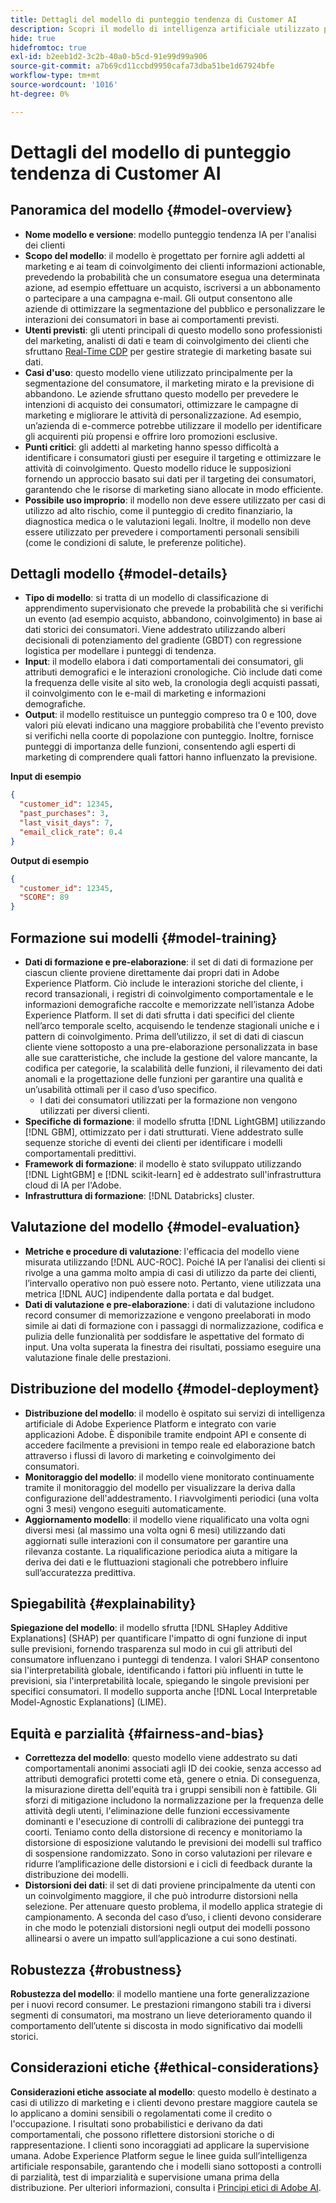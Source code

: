 ```yaml
---
title: Dettagli del modello di punteggio tendenza di Customer AI
description: Scopri il modello di intelligenza artificiale utilizzato per IA per l’analisi dei clienti.
hide: true
hidefromtoc: true
exl-id: b2eeb1d2-3c2b-40a0-b5cd-91e99d99a906
source-git-commit: a7b69cd11ccbd9950cafa73dba51be1d67924bfe
workflow-type: tm+mt
source-wordcount: '1016'
ht-degree: 0%

---
```


# Dettagli del modello di punteggio tendenza di Customer AI

## Panoramica del modello {#model-overview}

* **Nome modello e versione**: modello punteggio tendenza IA per l&#39;analisi dei clienti
* **Scopo del modello**: il modello è progettato per fornire agli addetti al marketing e ai team di coinvolgimento dei clienti informazioni actionable, prevedendo la probabilità che un consumatore esegua una determinata azione, ad esempio effettuare un acquisto, iscriversi a un abbonamento o partecipare a una campagna e-mail. Gli output consentono alle aziende di ottimizzare la segmentazione del pubblico e personalizzare le interazioni dei consumatori in base ai comportamenti previsti.
* **Utenti previsti**: gli utenti principali di questo modello sono professionisti del marketing, analisti di dati e team di coinvolgimento dei clienti che sfruttano [Real-Time CDP](../../../rtcdp/home.md) per gestire strategie di marketing basate sui dati.
* **Casi d&#39;uso**: questo modello viene utilizzato principalmente per la segmentazione del consumatore, il marketing mirato e la previsione di abbandono. Le aziende sfruttano questo modello per prevedere le intenzioni di acquisto dei consumatori, ottimizzare le campagne di marketing e migliorare le attività di personalizzazione. Ad esempio, un’azienda di e-commerce potrebbe utilizzare il modello per identificare gli acquirenti più propensi e offrire loro promozioni esclusive.
* **Punti critici**: gli addetti al marketing hanno spesso difficoltà a identificare i consumatori giusti per eseguire il targeting e ottimizzare le attività di coinvolgimento. Questo modello riduce le supposizioni fornendo un approccio basato sui dati per il targeting dei consumatori, garantendo che le risorse di marketing siano allocate in modo efficiente.
* **Possibile uso improprio**: il modello non deve essere utilizzato per casi di utilizzo ad alto rischio, come il punteggio di credito finanziario, la diagnostica medica o le valutazioni legali. Inoltre, il modello non deve essere utilizzato per prevedere i comportamenti personali sensibili (come le condizioni di salute, le preferenze politiche).

## Dettagli modello {#model-details}

* **Tipo di modello**: si tratta di un modello di classificazione di apprendimento supervisionato che prevede la probabilità che si verifichi un evento (ad esempio acquisto, abbandono, coinvolgimento) in base ai dati storici dei consumatori. Viene addestrato utilizzando alberi decisionali di potenziamento del gradiente (GBDT) con regressione logistica per modellare i punteggi di tendenza.
* **Input**: il modello elabora i dati comportamentali dei consumatori, gli attributi demografici e le interazioni cronologiche. Ciò include dati come la frequenza delle visite al sito web, la cronologia degli acquisti passati, il coinvolgimento con le e-mail di marketing e informazioni demografiche.
* **Output**: il modello restituisce un punteggio compreso tra 0 e 100, dove valori più elevati indicano una maggiore probabilità che l&#39;evento previsto si verifichi nella coorte di popolazione con punteggio. Inoltre, fornisce punteggi di importanza delle funzioni, consentendo agli esperti di marketing di comprendere quali fattori hanno influenzato la previsione.

**Input di esempio**

```json
{ 
  "customer_id": 12345, 
  "past_purchases": 3, 
  "last_visit_days": 7,
  "email_click_rate": 0.4 
}
```

**Output di esempio**

```json
{ 
  "customer_id": 12345,
  "SCORE": 89 
}
```

## Formazione sui modelli {#model-training}

* **Dati di formazione e pre-elaborazione**: il set di dati di formazione per ciascun cliente proviene direttamente dai propri dati in Adobe Experience Platform. Ciò include le interazioni storiche del cliente, i record transazionali, i registri di coinvolgimento comportamentale e le informazioni demografiche raccolte e memorizzate nell’istanza Adobe Experience Platform. Il set di dati sfrutta i dati specifici del cliente nell’arco temporale scelto, acquisendo le tendenze stagionali uniche e i pattern di coinvolgimento. Prima dell’utilizzo, il set di dati di ciascun cliente viene sottoposto a una pre-elaborazione personalizzata in base alle sue caratteristiche, che include la gestione del valore mancante, la codifica per categorie, la scalabilità delle funzioni, il rilevamento dei dati anomali e la progettazione delle funzioni per garantire una qualità e un’usabilità ottimali per il caso d’uso specifico.
   * I dati dei consumatori utilizzati per la formazione non vengono utilizzati per diversi clienti.
* **Specifiche di formazione**: il modello sfrutta [!DNL LightGBM] utilizzando [!DNL GBM], ottimizzato per i dati strutturati. Viene addestrato sulle sequenze storiche di eventi dei clienti per identificare i modelli comportamentali predittivi.
* **Framework di formazione**: il modello è stato sviluppato utilizzando [!DNL LightGBM] e [!DNL scikit-learn] ed è addestrato sull&#39;infrastruttura cloud di IA per l&#39;Adobe.
* **Infrastruttura di formazione**: [!DNL Databricks] cluster.

## Valutazione del modello {#model-evaluation}

* **Metriche e procedure di valutazione**: l&#39;efficacia del modello viene misurata utilizzando [!DNL AUC-ROC]. Poiché IA per l’analisi dei clienti si rivolge a una gamma molto ampia di casi di utilizzo da parte dei clienti, l’intervallo operativo non può essere noto. Pertanto, viene utilizzata una metrica [!DNL AUC] indipendente dalla portata e dal budget.
* **Dati di valutazione e pre-elaborazione**: i dati di valutazione includono record consumer di memorizzazione e vengono preelaborati in modo simile ai dati di formazione con i passaggi di normalizzazione, codifica e pulizia delle funzionalità per soddisfare le aspettative del formato di input. Una volta superata la finestra dei risultati, possiamo eseguire una valutazione finale delle prestazioni.

## Distribuzione del modello {#model-deployment}

* **Distribuzione del modello**: il modello è ospitato sui servizi di intelligenza artificiale di Adobe Experience Platform e integrato con varie applicazioni Adobe. È disponibile tramite endpoint API e consente di accedere facilmente a previsioni in tempo reale ed elaborazione batch attraverso i flussi di lavoro di marketing e coinvolgimento dei consumatori.
* **Monitoraggio del modello**: il modello viene monitorato continuamente tramite il monitoraggio del modello per visualizzare la deriva dalla configurazione dell&#39;addestramento. I riavvolgimenti periodici (una volta ogni 3 mesi) vengono eseguiti automaticamente.
* **Aggiornamento modello**: il modello viene riqualificato una volta ogni diversi mesi (al massimo una volta ogni 6 mesi) utilizzando dati aggiornati sulle interazioni con il consumatore per garantire una rilevanza costante. La riqualificazione periodica aiuta a mitigare la deriva dei dati e le fluttuazioni stagionali che potrebbero influire sull’accuratezza predittiva.

## Spiegabilità {#explainability}

**Spiegazione del modello**: il modello sfrutta [!DNL SHapley Additive Explanations] (SHAP) per quantificare l&#39;impatto di ogni funzione di input sulle previsioni, fornendo trasparenza sul modo in cui gli attributi del consumatore influenzano i punteggi di tendenza. I valori SHAP consentono sia l&#39;interpretabilità globale, identificando i fattori più influenti in tutte le previsioni, sia l&#39;interpretabilità locale, spiegando le singole previsioni per specifici consumatori. Il modello supporta anche [!DNL Local Interpretable Model-Agnostic Explanations] (LIME).

## Equità e parzialità {#fairness-and-bias}

* **Correttezza del modello**: questo modello viene addestrato su dati comportamentali anonimi associati agli ID dei cookie, senza accesso ad attributi demografici protetti come età, genere o etnia. Di conseguenza, la misurazione diretta dell&#39;equità tra i gruppi sensibili non è fattibile. Gli sforzi di mitigazione includono la normalizzazione per la frequenza delle attività degli utenti, l&#39;eliminazione delle funzioni eccessivamente dominanti e l&#39;esecuzione di controlli di calibrazione dei punteggi tra coorti. Teniamo conto della distorsione di recency e monitoriamo la distorsione di esposizione valutando le previsioni dei modelli sul traffico di sospensione randomizzato. Sono in corso valutazioni per rilevare e ridurre l’amplificazione delle distorsioni e i cicli di feedback durante la distribuzione dei modelli.
* **Distorsioni dei dati**: il set di dati proviene principalmente da utenti con un coinvolgimento maggiore, il che può introdurre distorsioni nella selezione. Per attenuare questo problema, il modello applica strategie di campionamento. A seconda del caso d’uso, i clienti devono considerare in che modo le potenziali distorsioni negli output dei modelli possono allinearsi o avere un impatto sull’applicazione a cui sono destinati.

## Robustezza {#robustness}

**Robustezza del modello**: il modello mantiene una forte generalizzazione per i nuovi record consumer. Le prestazioni rimangono stabili tra i diversi segmenti di consumatori, ma mostrano un lieve deterioramento quando il comportamento dell’utente si discosta in modo significativo dai modelli storici.

## Considerazioni etiche {#ethical-considerations}

**Considerazioni etiche associate al modello**: questo modello è destinato a casi di utilizzo di marketing e i clienti devono prestare maggiore cautela se lo applicano a domini sensibili o regolamentati come il credito o l&#39;occupazione. I risultati sono probabilistici e derivano da dati comportamentali, che possono riflettere distorsioni storiche o di rappresentazione. I clienti sono incoraggiati ad applicare la supervisione umana. Adobe Experience Platform segue le linee guida sull’intelligenza artificiale responsabile, garantendo che i modelli siano sottoposti a controlli di parzialità, test di imparzialità e supervisione umana prima della distribuzione. Per ulteriori informazioni, consulta i [Principi etici di Adobe AI](https://www.adobe.com/content/dam/cc/en/ai-ethics/pdfs/Adobe-AI-Ethics-Principles.pdf?msockid=0d85c8269eb36f0801d0ddb49fd16ebc).